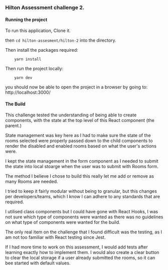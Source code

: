 ### Hilton Assessment challenge 2.

#### Running the project

To run this application, Clone it.

then `cd hilton-assesment/hilton-2` into the directory.

Then install the packages required:
```
    yarn install
```

Then run the project locally:

```
    yarn dev
```

you should now be able to open the project in a browser by going to:   
http://localhost:3000/




#### The Build

This challenge tested the understanding of being able to create components, with the state at the top level of this React component (the parent.)

State management was key here as I had to make sure the state of the rooms selected were properly passed down to the child components to render the disabled and enabled rooms based on what the user's actions were. 

I kept the state management in the form component as I needed to submit the state into local stoarge when the user was to submit with Rooms form.

The method I believe I chose to build this really let me add or remove as many Rooms are needed.

I tried to keep it fairly modular without being to granular, but this changes per developers/teams, which I know I can adhere to any standards that are required.

I utilised class components but I could have gone with React Hooks, I was not sure which type of components were wanted as there was no guidelines on what type of components were wanted for the build.
 
The only real item on the challenge that I found difficult was the testing, as I am not too familiar with React testing since Jest.

 
 If I had more time to work on this assessment, I would add tests after learning exactly how to implement them. 
 I would also create a clear button to clear the local storage if a user already submitted the rooms, so it can bee started with default values.
